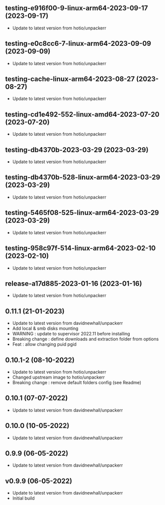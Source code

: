 
## testing-e916f00-9-linux-arm64-2023-09-17 (2023-09-17)
- Update to latest version from hotio/unpackerr

## testing-e0c8cc6-7-linux-arm64-2023-09-09 (2023-09-09)
- Update to latest version from hotio/unpackerr

## testing-cache-linux-arm64-2023-08-27 (2023-08-27)
- Update to latest version from hotio/unpackerr

## testing-cd1e492-552-linux-amd64-2023-07-20 (2023-07-20)
- Update to latest version from hotio/unpackerr

## testing-db4370b-2023-03-29 (2023-03-29)
- Update to latest version from hotio/unpackerr

## testing-db4370b-528-linux-arm64-2023-03-29 (2023-03-29)
- Update to latest version from hotio/unpackerr

## testing-5465f08-525-linux-arm64-2023-03-29 (2023-03-29)
- Update to latest version from hotio/unpackerr

## testing-958c97f-514-linux-arm64-2023-02-10 (2023-02-10)
- Update to latest version from hotio/unpackerr

## release-a17d885-2023-01-16 (2023-01-16)
- Update to latest version from hotio/unpackerr

## 0.11.1 (21-01-2023)
- Update to latest version from davidnewhall/unpackerr
- Add local & smb disks mounting
- WARNING : update to supervisor 2022.11 before installing
- Breaking change : define downloads and extraction folder from options
- Feat : allow changing puid pgid

## 0.10.1-2 (08-10-2022)
- Update to latest version from hotio/unpackerr
- Changed upstream image to hotio/unpackerr
- Breaking change : remove default folders config (see Readme)

## 0.10.1 (07-07-2022)
- Update to latest version from davidnewhall/unpackerr

## 0.10.0 (10-05-2022)
- Update to latest version from davidnewhall/unpackerr

## 0.9.9 (06-05-2022)
- Update to latest version from davidnewhall/unpackerr

## v0.9.9 (06-05-2022)
- Update to latest version from davidnewhall/unpackerr
- Initial build
